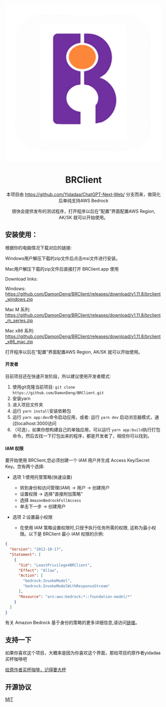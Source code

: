 <div align="center">
<img src="./public/logo.png" alt="预览"/>

<h1 align="center">BRClient</h1>

本项目由 https://github.com/Yidadaa/ChatGPT-Next-Web/ 分支而来，做简化后单纯支持AWS Bedrock

很快会提供发布的测试程序，打开程序以后在“配置”界面配置AWS Region, AK/SK 就可以开始使用。

</div>

## 安装使用：

根据你的电脑情况下载对应的链接:

Windows用户解压下载的zip文件后点击msi文件进行安装。

Mac用户解压下载的zip文件后直接打开 BRClient.app 使用

Download links:

Windows:
https://github.com/DamonDeng/BRClient/releases/download/v1.11.8/brclient_windows.zip


Mac M 系列:
https://github.com/DamonDeng/BRClient/releases/download/v1.11.8/brclient_m_series.zip


Mac x86 系列:
https://github.com/DamonDeng/BRClient/releases/download/v1.11.8/brclient_x86_mac.zip






打开程序以后在“配置”界面配置AWS Region, AK/SK 就可以开始使用。

#### 开发者

目前项目还在快速开发阶段，所以建议使用开发者模式:

1. 使用git克隆当前项目: `git clone https://github.com/DamonDeng/BRClient.git`
2. 安装yarn
3. 进入项目文件夹
4. 运行 `yarn install`安装依赖包
5. 运行 `yarn app:dev`命令启动应用，或者:   运行 `yarn dev` 启动浏览器模式，通过localhost:3000访问
6. （可选），如果你想构建自己的单独应用，可以运行 `yarn app:build`执行打包命令，然后去找一下打包出来的程序，都是开发者了，相信你可以找到。

#### IAM 权限

要开始使用 BRClient,您必须创建一个 IAM 用户并生成 Access Key/Secret Key。您有两个选择:

* 选项 1:使用托管策略(快速设置)
  - 转到身份和访问管理(IAM) -> 用户 -> 创建用户
  - 设置权限 -> 选择"直接附加策略"
  - 选择 `AmazonBedrockFullAccess`
  - 单击下一步 -> 创建用户

* 选项 2:设置最小权限
  - 在使用 IAM 策略设置权限时,只授予执行任务所需的权限, 这称为最小权限。以下是 BRClient 最小 IAM 权限的示例:

```json
{
  "Version": "2012-10-17",
  "Statement": [
    {
      "Sid": "LeastPrivilege4BRClient",
      "Effect": "Allow",
      "Action": [
        "bedrock:InvokeModel",
        "bedrock:InvokeModelWithResponseStream"
      ],
      "Resource": "arn:aws:bedrock:*::foundation-model/*"
    }
  ]
}
```

有关 Amazon Bedrock 基于身份的策略的更多详细信息,请访问[链接](https://docs.aws.amazon.com/bedrock/latest/userguide/security_iam_id-based-policy-examples.html)。

## 支持一下
如果你喜欢这个项目，大概率是因为你喜欢这个界面，那给项目的原作者yidadaa买杯咖啡吧

[给原作者买杯咖啡，记得要大杯](https://www.buymeacoffee.com/yidadaa)



## 开源协议

[MIT](https://opensource.org/license/mit/)
